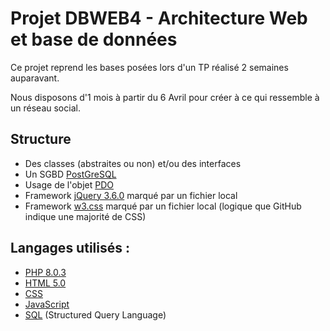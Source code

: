 # Projet DBWEB4 - Architecture Web et base de données
Ce projet reprend les bases posées lors d'un TP réalisé 2 semaines auparavant.

Nous disposons d'1 mois à partir du 6 Avril pour créer à ce qui ressemble à un réseau social.

## Structure
- Des classes (abstraites ou non) et/ou des interfaces
- Un SGBD [PostGreSQL]
- Usage de l'objet [PDO]
- Framework [jQuery 3.6.0] marqué par un fichier local
- Framework [w3.css] marqué par un fichier local (logique que GitHub indique une majorité de CSS)

## Langages utilisés :
- [PHP 8.0.3] 
- [HTML 5.0]
- [CSS]
- [JavaScript]
- [SQL] (Structured Query Language)




[PostGreSQL]:<https://www.google.com/url?sa=t&rct=j&q=&esrc=s&source=web&cd=&cad=rja&uact=8&ved=2ahUKEwiRtpe94e7vAhWYRhUIHWf7C6YQFjAAegQIAhAE&url=https%3A%2F%2Fwww.postgresql.org%2F&usg=AOvVaw0He1mmeTUi_lhXjiRGJtzr/>
[PDO]: <https://www.google.com/url?sa=t&rct=j&q=&esrc=s&source=web&cd=&cad=rja&uact=8&ved=2ahUKEwj408vs4O7vAhW1uXEKHQWvAQAQFjAAegQICRAD&url=https%3A%2F%2Fwww.php.net%2Fmanual%2Ffr%2Fbook.pdo.php&usg=AOvVaw2KFED5ULbDwBV_mYuYQDfj>
[jQuery 3.6.0]:<https://api.jquery.com/>
[w3.css]: <https://www.google.com/url?sa=t&rct=j&q=&esrc=s&source=web&cd=&cad=rja&uact=8&ved=2ahUKEwjQkcjQ4e7vAhVSu3EKHaDLDtYQFjAAegQIAhAE&url=https%3A%2F%2Fwww.w3schools.com%2Fw3css%2FdefaulT.asp&usg=AOvVaw2tmb-lcjD4pB7U5OLkq2r3>
[PHP 8.0.3]: <https://php.net/>
[HTML 5.0]: <https://en.wikipedia.org/wiki/HTML5>
[CSS]: <https://en.wikipedia.org/wiki/CSS>
[JavaScript]: <https://developer.mozilla.org/fr/docs/Web/JavaScript>
[SQL]: <https://sql.sh/>

